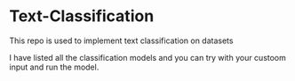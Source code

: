 # Text-Classification

This repo is used to  implement text classification on datasets

I have listed all the classification models and you can try with your custoom input and run the model.
